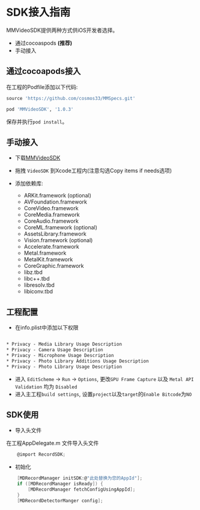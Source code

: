 # SDK接入指南

MMVideoSDK提供两种方式供iOS开发者选择。

* 通过cocoaspods **(推荐)**
* 手动接入

## 通过cocoapods接入

在工程的Podfile添加以下代码:

```ruby
source 'https://github.com/cosmos33/MMSpecs.git'

pod 'MMVideoSDK', '1.0.3'
```

保存并执行`pod install`。

## 手动接入

* 下载[MMVideoSDK](https://github.com/cosmos33/MMVideoSDK--iOS)
* 拖拽 `VideoSDK` 到Xcode工程内(注意勾选Copy items if needs选项)
* 添加依赖库:

    * ARKit.framework (optional)
    * AVFoundation.framework
    * CoreVideo.framework
    * CoreMedia.framework
    * CoreAudio.framework
    * CoreML.framework (optional)
    * AssetsLibrary.framework
    * Vision.framework (optional)
    * Accelerate.framework
    * Metal.framework
    * MetalKit.framework
    * CoreGraphic.framework
    * libz.tbd
    * libc++.tbd
    * libresolv.tbd
    * libiconv.tbd
  
## 工程配置

* 在info.plist中添加以下权限

```xml

* Privacy - Media Library Usage Description
* Privacy - Camera Usage Description
* Privacy - Microphone Usage Description
* Privacy - Photo Library Additions Usage Description
* Privacy - Photo Library Usage Description

```

* 进入 `EditScheme` -> `Run` -> `Options`, 更改`GPU Frame Capture` 以及 `Metal API Validation` 均为 `Disabled`
* 进入主工程`build settings`, 设置`project`以及`target`的`Enable Bitcode`为`NO`

## SDK使用

* 导入头文件

在工程AppDelegate.m 文件导入头文件

```c
    @import RecordSDK;
```

* 初始化

```c
    [MDRecordManager initSDK:@"此处替换为您的AppId"];
    if ([MDRecordManager isReady]) {
        [MDRecordManager fetchConfigUsingAppId];
    }
    [MDRecordDetectorManger config];
```
